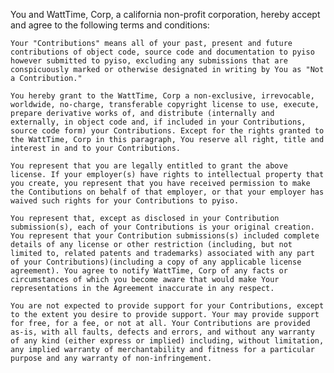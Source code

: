 You and WattTime, Corp, a california non-profit corporation, hereby accept and agree to the following terms and conditions:

    Your "Contributions" means all of your past, present and future contributions of object code, source code and documentation to pyiso however submitted to pyiso, excluding any submissions that are conspicuously marked or otherwise designated in writing by You as "Not a Contribution."

    You hereby grant to the WattTime, Corp a non-exclusive, irrevocable, worldwide, no-charge, transferable copyright license to use, execute, prepare derivative works of, and distribute (internally and externally, in object code and, if included in your Contributions, source code form) your Contributions. Except for the rights granted to the WattTime, Corp in this paragraph, You reserve all right, title and interest in and to your Contributions.

    You represent that you are legally entitled to grant the above license. If your employer(s) have rights to intellectual property that you create, you represent that you have received permission to make the Contibutions on behalf of that employer, or that your employer has waived such rights for your Contributions to pyiso.

    You represent that, except as disclosed in your Contribution submission(s), each of your Contributions is your original creation. You represent that your Contribution submissions(s) included complete details of any license or other restriction (including, but not limited to, related patents and trademarks) associated with any part of your Contributions)(including a copy of any applicable license agreement). You agree to notify WattTime, Corp of any facts or circumstances of which you become aware that would make Your representations in the Agreement inaccurate in any respect.

    You are not expected to provide support for your Contributions, except to the extent you desire to provide support. Your may provide support for free, for a fee, or not at all. Your Contributions are provided as-is, with all faults, defects and errors, and without any warranty of any kind (either express or implied) including, without limitation, any implied warranty of merchantability and fitness for a particular purpose and any warranty of non-infringement.
